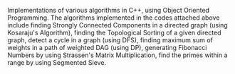 Implementations of various algorithms in C++, using Object Oriented Programming. The algorithms implemented in the codes attached above include finding Strongly Connected Components in a directed graph (using Kosaraju's Algorithm), finding the Topological Sorting of a given directed graph, detect a cycle in a graph (using DFS), finding maximum sum of weights in a path of weighted DAG (using DP), generating Fibonacci Numbers by using Strassen's Matrix Multiplication, find the primes within a range by using Segmented Sieve.
